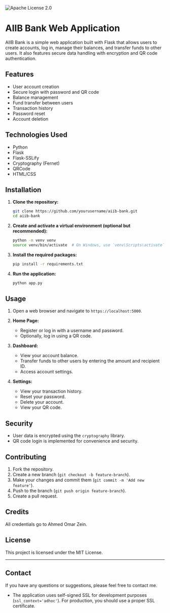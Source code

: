 ![Apache License 2.0](https://img.shields.io/badge/license-Apache%202.0-blue.svg)
# AIIB Bank Web Application

AIIB Bank is a simple web application built with Flask that allows users to create accounts, log in, manage their balances, and transfer funds to other users. It also features secure data handling with encryption and QR code authentication.

## Features

- User account creation
- Secure login with password and QR code
- Balance management
- Fund transfer between users
- Transaction history
- Password reset
- Account deletion

## Technologies Used

- Python
- Flask
- Flask-SSLify
- Cryptography (Fernet)
- QRCode
- HTML/CSS

## Installation

1. **Clone the repository:**
   ```bash
   git clone https://github.com/yourusername/aiib-bank.git
   cd aiib-bank
   ```

2. **Create and activate a virtual environment (optional but recommended):**
   ```bash
   python -m venv venv
   source venv/bin/activate  # On Windows, use `venv\Scripts\activate`
   ```

3. **Install the required packages:**
   ```bash
   pip install -r requirements.txt
   ```

4. **Run the application:**
   ```bash
   python app.py
   ```

## Usage

1. Open a web browser and navigate to `https://localhost:5000`.

2. **Home Page:**
   - Register or log in with a username and password.
   - Optionally, log in using a QR code.

3. **Dashboard:**
   - View your account balance.
   - Transfer funds to other users by entering the amount and recipient ID.
   - Access account settings.

4. **Settings:**
   - View your transaction history.
   - Reset your password.
   - Delete your account.
   - View your QR code.

## Security

- User data is encrypted using the `cryptography` library.
- QR code login is implemented for convenience and security.

## Contributing

1. Fork the repository.
2. Create a new branch (`git checkout -b feature-branch`).
3. Make your changes and commit them (`git commit -m 'Add new feature'`).
4. Push to the branch (`git push origin feature-branch`).
5. Create a pull request.

## Credits

All credentials go to Ahmed Omar Zein.

## License

This project is licensed under the MIT License.

---

## Contact

If you have any questions or suggestions, please feel free to contact me.



- The application uses self-signed SSL for development purposes (`ssl_context='adhoc'`). For production, you should use a proper SSL certificate.
